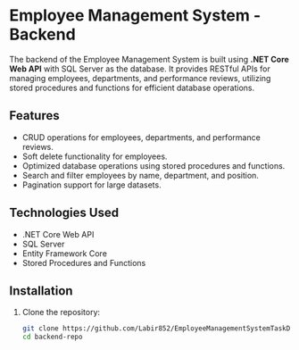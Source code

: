 # Employee Management System - Backend

The backend of the Employee Management System is built using **.NET Core Web API** with SQL Server as the database. 
It provides RESTful APIs for managing employees, departments, and performance reviews, utilizing stored procedures and functions for efficient database operations.

## Features

- CRUD operations for employees, departments, and performance reviews.
- Soft delete functionality for employees.
- Optimized database operations using stored procedures and functions.
- Search and filter employees by name, department, and position.
- Pagination support for large datasets.

## Technologies Used

- .NET Core Web API
- SQL Server
- Entity Framework Core
- Stored Procedures and Functions

## Installation

1. Clone the repository:
   ```bash
   git clone https://github.com/Labir852/EmployeeManagementSystemTaskDec24Backend.git
   cd backend-repo
